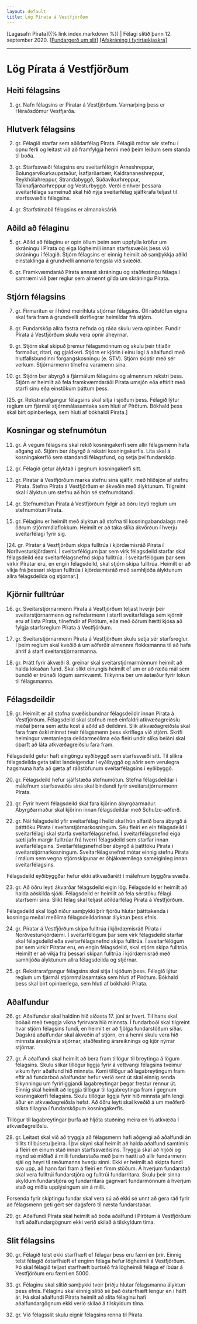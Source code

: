 ```yaml
---
layout: default
title: Lög Pírata á Vestfjörðum
---
```


[Lagasafn Pírata]({% link index.markdown %}) \| Félagi slitið þann 12. september 2020. [[Fundargerð um slit](https://github.com/piratar/Skjalasafn/blob/master/Fundargerdir/Adildarfelog/(slit%20ovirkra%20adildarfelaga)/2020-09-12%20(adalfundir%20ovirkra%20adildarfelaga%20Pirata%20i%20Nordvesturkjordaemi).md)] [[Afskráning í fyrirtækjaskrá]](https://skatturinn.is/fyrirtaekjaskra/leit/kennitala/6711150660)

***

# Lög Pírata á Vestfjörðum

## Heiti félagsins

  1. gr. Nafn félagsins er Píratar á Vestfjörðum. Varnarþing þess er Héraðsdómur Vestfjarða.

## Hlutverk félagsins

  2. gr. Félagið starfar sem aðildarfélag Pírata. Félagið mótar sér stefnu í opnu ferli og leitast við að framfylgja henni með þeim leiðum sem standa til boða.

  3. gr. Starfssvæði félagsins eru sveitarfélögin Árneshreppur, Bolungarvíkurkaupstaður, Ísafjarðarbær, Kaldrananeshreppur, Reykhólahreppur, Strandabyggð, Súðavíkurhreppur, Tálknafjarðarhreppur og Vesturbyggð. Verði einhver þessara sveitarfélaga sameinuð skal hið nýja sveitarfélag sjálfkrafa teljast til starfssvæðis félagsins.

  4. gr. Starfstímabil félagsins er almanaksárið.

## Aðild að félaginu

  5. gr. Aðild að félaginu er opin öllum þeim sem uppfylla kröfur um skráningu í Pírata og eiga lögheimili innan starfssvæðis þess við skráningu í félagið. Stjórn félagsins er einnig heimilt að samþykkja aðild einstaklinga á grundvelli annarra tengsla við svæðið.

  6. gr. Framkvæmdaráð Pírata annast skráningu og staðfestingu félaga í samræmi við þær reglur sem almennt gilda um skráningu Pírata.

## Stjórn félagsins

  7. gr. Firmaritun er í hönd meirihluta stjórnar félagsins. Öll ráðstöfun eigna skal fara fram á grundvelli skriflegrar heimildar frá stjórn.

  8. gr. Fundarsköp allra fastra nefnda og ráða skulu vera opinber. Fundir Pírata á Vestfjörðum skulu vera opnir áheyrnar.

  9. gr. Stjórn skal skipuð þremur félagsmönnum og skulu þeir titlaðir formaður, ritari, og gjaldkeri. Stjórn er kjörin í einu lagi á aðalfundi með hlutfallsbundinni forgangskosningu (e. STV). Stjórn skiptir með sér verkum. Stjórnarmenn tilnefna varamenn sína.

  10. gr. Stjórn ber ábyrgð á fjármálum félagsins og almennum rekstri þess. Stjórn er heimilt að fela framkvæmdaráði Pírata umsjón eða eftirlit með starfi sínu eða einstökum þáttum þess.

[25. gr. Rekstrarafgangur félagsins skal sitja í sjóðum þess. Félagið lýtur reglum um fjármál stjórnmálasamtaka sem hluti af Pírötum. Bókhald þess skal birt opinberlega, sem hluti af bókhaldi Pírata.]

## Kosningar og stefnumótun

  11. gr. Á vegum félagsins skal rekið kosningakerfi sem allir félagsmenn hafa aðgang að. Stjórn ber ábyrgð á rekstri kosningakerfis. Líta skal á kosningakerfið sem standandi félagsfund, og setja því fundarsköp.

  12. gr. Félagið getur ályktað í gegnum kosningakerfi sitt.

  13. gr. Píratar á Vestfjörðum marka stefnu sína sjálfir, með hliðsjón af stefnu Pírata. Stefna Pírata á Vestfjörðum er ákveðin með ályktunum. Tilgreint skal í ályktun um stefnu að hún sé stefnumótandi.

  14. gr. Stefnumótun Pírata á Vestfjörðum fylgir að öðru leyti reglum um stefnumótun Pírata.

  15. gr. Félaginu er heimilt með ályktun að stofna til kosningabandalags með öðrum stjórnmálaflokkum. Heimilt er að taka slíka ákvörðun í hverju sveitarfélagi fyrir sig.

[24. gr. Píratar á Vestfjörðum skipa fulltrúa í kjördæmisráð Pírata í Norðvesturkjördæmi. Í sveitarfélögum þar sem virk félagsdeild starfar skal félagsdeild eða sveitarfélagsnefnd skipa fulltrúa. Í sveitarfélögum þar sem virkir Píratar eru, en engin félagsdeild, skal stjórn skipa fulltrúa. Heimilt er að víkja frá þessari skipan fulltrúa í kjördæmisráð með samhljóða ályktunum allra félagsdeilda og stjórnar.]

## Kjörnir fulltrúar

  16. gr. Sveitarstjórnarmenn Pírata á Vestfjörðum teljast hverjir þeir sveitarstjórnarmenn og nefndarmenn í starfi sveitarfélaga sem kjörnir eru af lista Pírata, tilnefndir af Pírötum, eða með öðrum hætti kjósa að fylgja starfsreglum Pírata á Vestfjörðum.

  17. gr. Sveitarstjórnarmenn Pírata á Vestfjörðum skulu setja sér starfsreglur. Í þeim reglum skal kveðið á um aðferðir almennra flokksmanna til að hafa áhrif á starf sveitarstjórnarmanna.

  18. gr. Þrátt fyrir ákvæði 8. greinar skal sveitarstjórnarmönnum heimilt að halda lokaðan fund. Skal slíkt einungis heimilt ef um er að ræða mál sem bundið er trúnaði lögum samkvæmt. Tilkynna ber um ástæður fyrir lokun til félagsmanna.

## Félagsdeildir

  19. gr. Heimilt er að stofna svæðisbundnar félagsdeildir innan Pírata á Vestfjörðum. Félagsdeild skal stofnuð með einfaldri atkvæðagreiðslu meðal þerra sem ættu kost á aðild að deildinni. Slík atkvæðagreiðsla skal fara fram óski minnst tveir félagsmenn þess skriflega við stjórn. Skrifi helmingur væntanlegra deildarmeðlima eða fleiri undir slíka beiðni skal óþarft að láta atkvæðagreiðslu fara fram.

Félagsdeild getur haft eingöngu eyðibyggð sem starfssvæði sitt. Til slíkra félagsdeilda geta talist landeigendur í eyðibyggð og aðrir sem verulegra hagsmuna hafa að gæta af ráðstöfunum sveitarfélagsins í eyðibyggð.

  20. gr. Félagsdeild hefur sjálfstæða stefnumótun. Stefna félagsdeildar í málefnum starfssvæðis síns skal bindandi fyrir sveitarstjórnarmenn Pírata.

  21. gr. Fyrir hverri félagsdeild skal fara kjörinn ábyrgðarmaður. Ábyrgðarmaður skal kjörinn innan félagsdeildar með Schulze-aðferð.

  22. gr. Nái félagsdeild yfir sveitarfélag í heild skal hún alfarið bera ábyrgð á þátttöku Pírata í sveitarstjórnarkosningum. Séu fleiri en ein félagsdeild í sveitarfélagi skal starfa sveitarfélagsnefnd. Í sveitarfélagsnefnd eiga sæti jafn margir fulltrúar frá hverri félagsdeild sem starfar innan sveitarfélagsins. Sveitarfélagsnefnd ber ábyrgð á þátttöku Pírata í sveitarstjórnarkosningum. Sveitarfélagsnefnd mótar einnig stefnu Pírata í málum sem vegna stjórnskipunar er óhjákvæmilega sameiginleg innan sveitarfélagsins.

Félagsdeild eyðibyggðar hefur ekki atkvæðarétt í málefnum byggðra svæða.

  23. gr. Að öðru leyti ákvarðar félagsdeild eigin lög. Félagsdeild er heimilt að halda aðskilda sjóði. Félagsdeild er heimilt að fela sérstöku félagi starfsemi sína. Slíkt félag skal teljast aðildarfélag Pírata á Vestfjörðum.

Félagsdeild skal lögð niður samþykki þrír fjórðu hlutar þátttakenda í kosningu meðal meðlima félagsdeildarinnar ályktun þess efnis.

  24. gr. Píratar á Vestfjörðum skipa fulltrúa í kjördæmisráð Pírata í Norðvesturkjördæmi. Í sveitarfélögum þar sem virk félagsdeild starfar skal félagsdeild eða sveitarfélagsnefnd skipa fulltrúa. Í sveitarfélögum þar sem virkir Píratar eru, en engin félagsdeild, skal stjórn skipa fulltrúa. Heimilt er að víkja frá þessari skipan fulltrúa í kjördæmisráð með samhljóða ályktunum allra félagsdeilda og stjórnar.

  25. gr. Rekstrarafgangur félagsins skal sitja í sjóðum þess. Félagið lýtur reglum um fjármál stjórnmálasamtaka sem hluti af Pírötum. Bókhald þess skal birt opinberlega, sem hluti af bókhaldi Pírata.

## Aðalfundur

  26. gr. Aðalfundur skal haldinn hið síðasta 17. júní ár hvert. Til hans skal boðað með tveggja vikna fyrirvara hið minnsta. Í fundarboði skal tilgreint hvar stjórn félagsins fundi, en heimilt er að fjölga fundarstöðum síðar. Dagskrá aðalfundar skal ákveðin af stjórn, en á henni skulu vera hið minnsta ársskýrsla stjórnar, staðfesting ársreiknings og kjör nýrrar stjórnar.

  27. gr. Á aðalfundi skal heimilt að bera fram tillögur til breytinga á lögum félagsins. Skulu slíkar tillögur liggja fyrir á vettvangi félagsins tveimur vikum fyrir aðalfund hið minnsta. Komi tillögur að lagabreytingum fram eftir að fundarboð aðalfundar hefur verið sent út skal einnig senda tilkynningu um fyrirliggjandi lagabreytingar þegar frestur rennur út. Einnig skal heimilt að leggja tillögur til lagabreytinga fram í gegnum kosningakerfi félagsins. Skulu tillögur liggja fyrir hið minnsta jafn lengi áður en atkvæðagreiðsla hefst. Að öðru leyti skal kveðið á um meðferð slíkra tillagna í fundarsköpum kosningakerfis.

Tillögur til lagabreytingar þurfa að hljóta stuðning meira en ⅔ atkvæða í atkvæðagreiðslu.

  28. gr. Leitast skal við að tryggja að félagsmenn hafi aðgengi að aðalfundi án tillits til búsetu þeirra. Í því skyni skal heimilt að halda aðalfund samtímis á fleiri en einum stað innan starfssvæðisins. Tryggja skal að hljóði og mynd sé miðlað á milli fundarstaða með þeim hætti að allir fundarmenn sjái og heyri til ræðumanns hverju sinni. Ekki er heimilt að skipta fundi svo upp, að hann fari fram á fleiri en fimm stöðum. Á hverjum fundarstað skal vera fulltrúi fundarstjóra og fulltrúi fundarritara. Skulu þeir sinna skyldum fundarstjóra og fundarritara gagnvart fundarmönnum á hverjum stað og miðla upplýsingum sín á milli.

Forsenda fyrir skiptingu fundar skal vera sú að ekki sé unnt að gera ráð fyrir að félagsmenn geti gert sér dagsferð til næsta fundarstaðar.

  29. gr. Aðalfundi Pírata skal heimilt að boða aðalfund í Pírötum á Vestfjörðum hafi aðalfundargögnum ekki verið skilað á tilskyldum tíma.

## Slit félagsins

  30. gr. Félagið telst ekki starfhæft ef félagar þess eru færri en þrír. Einnig telst félagið óstarfhæft ef enginn félaga hefur lögheimili á Vestfjörðum. Þó skal félagið teljast starfhæft burtséð frá lögheimili félaga ef íbúar á Vestfjörðum eru færri en 5000.

  31. gr. Félaginu skal slitið samþykki tveir þriðju hlutar félagsmanna ályktun þess efnis. Félaginu skal einnig slitið sé það óstarfhæft lengur en í hálft ár. Þá skal aðalfundi Pírata heimilt að slíta félaginu hafi aðalfundargögnum ekki verið skilað á tilskyldum tíma.

  32. gr. Við félagsslit skulu eignir félagsins renna til Pírata.